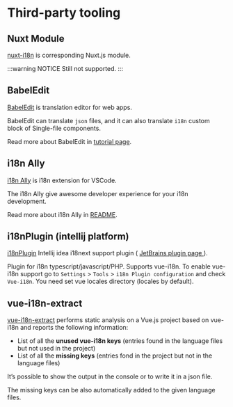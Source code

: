 # Third-party tooling

## Nuxt Module

[nuxt-i18n](https://github.com/nuxt-community/nuxt-i18n/) is corresponding Nuxt.js module.

:::warning NOTICE
Still not supported.
:::

## BabelEdit

[BabelEdit](https://www.codeandweb.com/babeledit) is translation editor for web apps.

BabelEdit can translate `json` files, and it can also translate `i18n` custom block of Single-file components.

Read more about BabelEdit in [tutorial page](https://www.codeandweb.com/babeledit/tutorials/how-to-translate-your-vue-app-with-vue-i18n).

## i18n Ally

[i18n Ally](https://marketplace.visualstudio.com/items?itemName=antfu.i18n-ally) is i18n extension for VSCode.

The i18n Ally give awesome developer experience for your i18n development.

Read more about i18n Ally in [README](https://github.com/antfu/i18n-ally/blob/master/README.md).

## i18nPlugin (intellij platform)

[i18nPlugin](https://github.com/nyavro/i18nPlugin) Intellij idea i18next support plugin ( [JetBrains plugin page ](https://plugins.jetbrains.com/plugin/12981-i18n-support)).

Plugin for i18n typescript/javascript/PHP. Supports vue-i18n. To enable vue-i18n support go to `Settings` > `Tools` > `i18n Plugin configuration` and check `Vue-i18n`. You need set vue locales directory (locales by default).

## vue-i18n-extract

[vue-i18n-extract](https://github.com/pixari/vue-i18n-extract) performs static analysis on a Vue.js project based on vue-i18n and reports the following information:

- List of all the **unused vue-i18n keys** (entries found in the language files but not used in the project)
- List of all the **missing keys** (entries fond in the project but not in the language files)

It’s possible to show the output in the console or to write it in a json file.

The missing keys can be also automatically added to the given language files.
